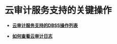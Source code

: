 # 云审计服务支持的关键操作<a name="ZH-CN_TOPIC_0111166541"></a>

-   **[云审计服务支持的DBSS操作列表](云审计服务支持的DBSS操作列表.md)**  

-   **[如何查看云审计日志](如何查看云审计日志.md)**  


